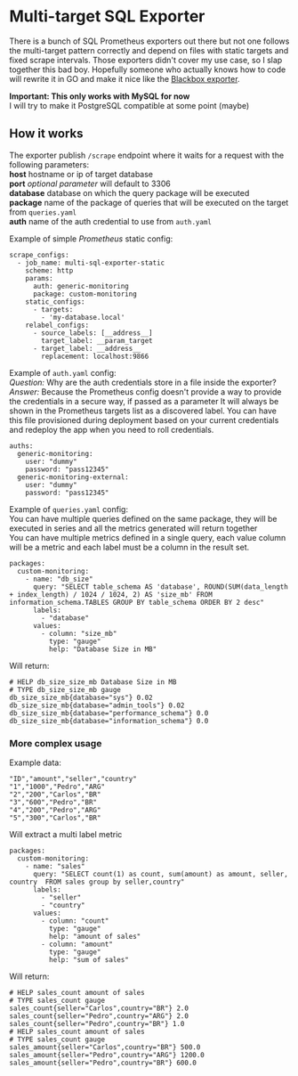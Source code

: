 # Multi-target SQL Exporter

There is a bunch of SQL Prometheus exporters out there but not one follows the multi-target pattern correctly and depend on files with static targets and fixed scrape intervals. Those exporters didn't cover my use case, so I slap together this bad boy. Hopefully someone who actually knows how to code will rewrite it in GO and make it nice like the [Blackbox exporter](https://github.com/prometheus/blackbox_exporter). 

**Important: This only works with MySQL for now**\
I will try to make it PostgreSQL compatible at some point (maybe)

## How it works

The exporter publish `/scrape` endpoint where it waits for a request with the following parameters:\
**host** hostname or ip of target database\
**port** *optional parameter* will default to 3306\
**database** database on which the query package will be executed\
**package**  name of the package of queries that will be executed on the target from `queries.yaml`\
**auth** name of the auth credential to use from `auth.yaml`

Example of simple *Prometheus* static config:

	scrape_configs:
	  - job_name: multi-sql-exporter-static
	    scheme: http
	    params:
	      auth: generic-monitoring
	      package: custom-monitoring
	    static_configs:
	      - targets: 
	        - 'my-database.local'
	    relabel_configs:
	      - source_labels: [__address__]
	        target_label: __param_target
	      - target_label: __address__
	        replacement: localhost:9866

Example of `auth.yaml` config:\
*Question:* Why are the auth credentials store in a file inside the exporter?\
*Answer:* Because the Prometheus config doesn't provide a way to provide the credentials in a secure way, if passed as a parameter It will always be shown in the Prometheus targets list as a discovered label. You can have this file provisioned during deployment based on your current credentials and redeploy the app when you need to roll credentials.

	auths:  
	  generic-monitoring:  
	    user: "dummy"  
	    password: "pass12345"  
	  generic-monitoring-external:  
	    user: "dummy"  
	    password: "pass12345"  

Example of `queries.yaml` config:\
You can have multiple queries defined on the same package, they will be executed in series and all the metrics generated will return together\
You can have multiple metrics defined in a single query, each value column will be a metric and each label must be a column in the result set.

	packages:
	  custom-monitoring:
	    - name: "db_size"
	      query: "SELECT table_schema AS 'database', ROUND(SUM(data_length + index_length) / 1024 / 1024, 2) AS 'size_mb' FROM information_schema.TABLES GROUP BY table_schema ORDER BY 2 desc"
	      labels:
	        - "database"
	      values:
	        - column: "size_mb"
	          type: "gauge"
	          help: "Database Size in MB"
Will return:

	# HELP db_size_size_mb Database Size in MB
	# TYPE db_size_size_mb gauge
	db_size_size_mb{database="sys"} 0.02
	db_size_size_mb{database="admin_tools"} 0.02
	db_size_size_mb{database="performance_schema"} 0.0
	db_size_size_mb{database="information_schema"} 0.0

### More complex usage
Example data:

	"ID","amount","seller","country"
	"1","1000","Pedro","ARG"
	"2","200","Carlos","BR"
	"3","600","Pedro","BR"
	"4","200","Pedro","ARG"
	"5","300","Carlos","BR"

Will extract a multi label metric

	packages:
	  custom-monitoring:
	    - name: "sales"
	      query: "SELECT count(1) as count, sum(amount) as amount, seller, country  FROM sales group by seller,country"
	      labels:
	        - "seller"
	        - "country"
	      values:
	        - column: "count"
	          type: "gauge"
	          help: "amount of sales"
	        - column: "amount"
	          type: "gauge"
	          help: "sum of sales"
	          
Will return:

	# HELP sales_count amount of sales
	# TYPE sales_count gauge
	sales_count{seller="Carlos",country="BR"} 2.0
	sales_count{seller="Pedro",country="ARG"} 2.0
	sales_count{seller="Pedro",country="BR"} 1.0
	# HELP sales_count amount of sales
	# TYPE sales_count gauge
	sales_amount{seller="Carlos",country="BR"} 500.0
	sales_amount{seller="Pedro",country="ARG"} 1200.0
	sales_amount{seller="Pedro",country="BR"} 600.0